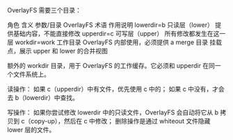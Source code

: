 OverlayFS 需要三个目录：

角色	含义
参数/目录	OverlayFS 术语	作用说明
lowerdir=b	只读层（lower）	提供基础内容，不能直接修改
upperdir=c	可写层（upper）	所有修改都发生在这一层
workdir=work	工作目录	OverlayFS 内部使用，必须提供
a	merge 目录	挂载点，展示 upper 和 lower 的合并视图

额外的 workdir 目录，用于 OverlayFS 的工作缓存。它必须和 upperdir 在同一个文件系统上。

读操作：
如果 c（upperdir）中有文件，优先使用 c 中的；
如果 c 中没有，才会去 b（lowerdir）中查找。

写操作：
如果你尝试修改 lowerdir 中的只读文件，OverlayFS 会自动将它从 b 拷贝到 c（copy-up），然后在 c 中修改；
删除操作是通过 whiteout 文件隐藏 lower 层的文件。